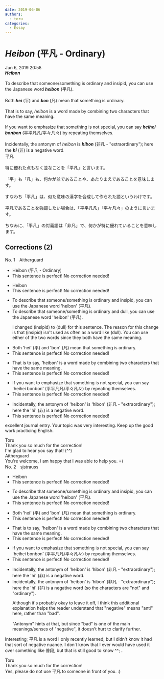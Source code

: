 ```yaml
---
date: 2019-06-06
authors:
  - toru
categories:
  - Essay
---
```


<h1 id="subject_show"><strong><em>Heibon</strong></em> (平凡 - Ordinary)</h1>
<div class="date">Jun 6, 2019 20:58</div>
<div id="post"><div id="body_show_ori">
<strong><em>Heibon</strong></em><br/><br/>To describe that someone/something is ordinary and insipid, you can use the Japanese word <strong><em>heibon</em></strong> (平凡).<br/><br/>Both <strong><em>hei</em></strong> (平) and <strong><em>bon</em></strong> (凡) mean that something is ordinary.<br/><br/>That is to say, <em>heibon</em> is a word made by combining two characters that have the same meaning.<br/><br/>If you want to emphasize that something is not special, you can say <strong><em>heihei bonbon</em></strong> (平平凡凡/平々凡々) by repeating themselves.<br/><br/>Incidentally, the antonym of <em>heibon</em> is <strong><em>hibon</em></strong> (非凡 - "extraordinary"); here the <strong><em>hi</em></strong> (非) is a negative word.
</div></div>

<!-- more -->

<div id="post_ja"><div id="body_show_mo">
平凡<br/><br/>特に優れた点もなく並なことを「平凡」と言います。<br/><br/>「平」も「凡」も、何かが並であることや、あたりまえであることを意味します。<br/><br/>すなわち「平凡」は、似た意味の漢字を合成して作られた語というわけです。<br/><br/>平凡であることを強調したい場合は、「平平凡凡」「平々凡々」のように言います。<br/><br/>ちなみに、「平凡」の対義語は「非凡」で、何かが特に優れていることを意味します。
</div></div>

## Corrections (2)
<div id="block"><div class="first_name"> No. 1　<span class="just_name">Aitherguard</span></div><div id="block2">
<ul class="correction_field">
<li class="incorrect">Heibon (平凡 - Ordinary)</li>
<li class="corrected perfect">This sentence is perfect! No correction needed!</li>
</ul>
<ul class="correction_field">
<li class="incorrect">Heibon</li>
<li class="corrected perfect">This sentence is perfect! No correction needed!</li>
</ul>
<ul class="correction_field">
<li class="incorrect">To describe that someone/something is ordinary and insipid, you can use the Japanese word 'heibon' (平凡).</li>
<li class="corrected correct">
To describe that someone/something is ordinary and dull, you can use the Japanese word 'heibon' (平凡).
<p class="correction_comment">I changed (insipid) to (dull) for this sentence.  The reason for this change is that (insipid) isn't used as often as a word like (dull). You can use either of the two words since they both have the same meaning.</p>
</li>
</ul>
<ul class="correction_field">
<li class="incorrect">Both 'hei' (平) and 'bon' (凡) mean that something is ordinary.</li>
<li class="corrected perfect">This sentence is perfect! No correction needed!</li>
</ul>
<ul class="correction_field">
<li class="incorrect">That is to say, 'heibon' is a word made by combining two characters that have the same meaning.</li>
<li class="corrected perfect">This sentence is perfect! No correction needed!</li>
</ul>
<ul class="correction_field">
<li class="incorrect">If you want to emphasize that something is not special, you can say 'heihei bonbon' (平平凡凡/平々凡々) by repeating themselves.</li>
<li class="corrected perfect">This sentence is perfect! No correction needed!</li>
</ul>
<ul class="correction_field">
<li class="incorrect">Incidentally, the antonym of 'heibon' is 'hibon' (非凡 - "extraordinary"); here the 'hi' (非) is a negative word.</li>
<li class="corrected perfect">This sentence is perfect! No correction needed!</li>
</ul>
<p class="comment_small">
 excellent journal entry. Your topic was very interesting. Keep up the good work practicing English.
</p>

</div><div class="name"><span class="just_name">Toru</span><br>
Thank you so much for the correction!<br/>I'm glad to hear you say that! (^^)
</div>
<div class="name"><span class="just_name">Aitherguard</span><br>
You're welcome, I am happy that I was able to help you. =)
</div>
</div>
<div id="block"><div class="first_name"> No. 2　<span class="just_name">sjstrauss</span></div><div id="block2">
<ul class="correction_field">
<li class="incorrect">Heibon</li>
<li class="corrected perfect">This sentence is perfect! No correction needed!</li>
</ul>
<ul class="correction_field">
<li class="incorrect">To describe that someone/something is ordinary and insipid, you can use the Japanese word 'heibon' (平凡).</li>
<li class="corrected perfect">This sentence is perfect! No correction needed!</li>
</ul>
<ul class="correction_field">
<li class="incorrect">Both 'hei' (平) and 'bon' (凡) mean that something is ordinary.</li>
<li class="corrected perfect">This sentence is perfect! No correction needed!</li>
</ul>
<ul class="correction_field">
<li class="incorrect">That is to say, 'heibon' is a word made by combining two characters that have the same meaning.</li>
<li class="corrected perfect">This sentence is perfect! No correction needed!</li>
</ul>
<ul class="correction_field">
<li class="incorrect">If you want to emphasize that something is not special, you can say 'heihei bonbon' (平平凡凡/平々凡々) by repeating themselves.</li>
<li class="corrected perfect">This sentence is perfect! No correction needed!</li>
</ul>
<ul class="correction_field">
<li class="incorrect">Incidentally, the antonym of 'heibon' is 'hibon' (非凡 - "extraordinary"); here the 'hi' (非) is a negative word.</li>
<li class="corrected correct">
Incidentally, the antonym of 'heibon' is 'hibon' (非凡 - "extraordinary"); here the 'hi' (非) is a negative word (so the characters are "not" and "ordinary").
<p class="correction_comment">Although it's probably okay to leave it off, I think this additional explanation helps the reader understand that "negative" means "anti" here, rather than "bad". <br/><br/>"Antonym" hints at that, but since "bad" is one of the main meanings/senses of "negative", it doesn't hurt to clarify further.</p>
</li>
</ul>
<p class="comment_small">
 Interesting; 平凡 is a word I only recently learned, but I didn't know it had that sort of negative nuance. I don't know that I ever would have used it over something like 普段, but that is still good to know ^^; .
</p>

</div><div class="name"><span class="just_name">Toru</span><br>
Thank you so much for the correction!<br/>Yes, please do not use 平凡 to someone in front of you. :)
</div>
</div>
